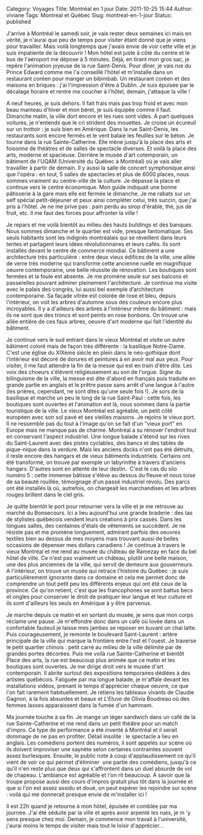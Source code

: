 Category: Voyages
Title: Montréal en 1 jour
Date: 2011-10-25 15:44
Author: viviane
Tags: Montreal et Québec
Slug: montreal-en-1-jour
Status: published

J'arrive à Montréal le samedi soir, je vais rester deux semaines ici mais en vérité, je n'aurai que peu de temps pour visiter étant donné que je viens pour travailler. Mais voilà longtemps que j'avais envie de voir cette ville et je suis impatiente de la découvrir ! Mon hôtel est juste à côté du centre et le bus de l'aéroport me dépose à 5 minutes. Déjà, en tirant mon gros sac, je repère l'animation joyeuse de la rue Saint-Denis. Pour dîner, je vais rue du Prince Edward comme me l'a conseillé l'hôtel et m'installe dans un restaurant coréen pour manger un bibimbab. Un restaurant coréen et des maisons en briques : j'ai l'impression d'être à Dublin. Je suis épuisée par le décalage horaire et rentre me coucher à l'hôtel, demain, j'attaque la ville !

A neuf heures, je suis dehors. Il fait frais mais pas trop froid et avec mon beau manteau d'hiver et mon béret, je suis équipée comme il faut. Dimanche matin, la ville dort encore et les rues sont vides. A part quelques voitures, je n'entends que le cri strident des mouettes. Je croise un écureuil sur un trottoir : je suis bien en Amérique. Dans la rue Saint-Denis, les restaurants sont encore fermés et le vent balaie les feuilles sur le béton. Je tourne dans la rue Sainte-Catherine. Elle mène jusqu'à la place des arts et foisonne de théâtres et de salles de spectacle diverses. Et voilà la place des arts, moderne et spacieuse. Derrière le musée d'art cotemporain, un bâtiment de l'UQAM (Université du Québec à Montréal) où je vais aller travailler à partir de demain. Il y aussi la salle de concert symphonique ainsi que l'opéra : en tout, 5 salles de spectacles et plus de 6000 places, nous sommes vraiment au centre-ville de la culture. Je dépasse la place et continue vers le centre économique. Mon guide indiquait une bonne pâtisserie à la gare mais elle est fermée le dimanche. Je me rabats sur un self spécial petit-déjeuner et peux ainsi compléter celui, très succin, que j'ai pris à l'hôtel. Je ne me prive pas : pain perdu au sirop d'érable, thé, jus de fruit, etc. Il me faut des forces pour affronter la ville !

Je repars et me voilà bientôt au milieu des hauts buildings et des banques. Nous sommes dimanche et le quartier est vide, presque fantomatique. Ses seuls habitants sont les indignés montréalais qui se réveillent dans leurs tentes et partagent leurs idées révolutionnaires et leurs cafés. Ils sont installés devant le centre de commerce mondial. Ce bâtiment a une architecture très particulière : entre deux vieux édifices de la ville, une allée de verre très moderne qui transforme cette ancienne ruelle en magnifique oeuvre contemporaine, une belle réussite de rénovation. Les boutiques sont fermées et la foule est absente. Je me promène seule sur ses balcons et passerelles pouvant admirer pleinement l'architecture. Je continue ma visite avec le palais des congrès, lui aussi bel exemple d’architecture contemporaine. Sa façade vitrée est colorée de rose et bleu, depuis l'intérieur, on voit les arbres d'automne sous des couleurs encore plus incroyables. Il y a d'ailleurs des arbres à l'intérieur même du bâtiment : mais ils ne sont que des troncs et sont peints en rose bonbons. On trouve une allée entière de ces faux arbres, oeuvre d'art moderne qui fait l'identité du bâtiment.

Je continue vers le sud entrant dans le vieux Montréal et visite un autre bâtiment coloré mais de façon très différente : la basilique Notre-Dame.  C'est une église du XIXème siècle en plein dans le néo-gothique dont l'intérieur est décoré de dorures et peintures à en avoir mal aux yeux. Pour visiter, il me faut attendre la fin de la messe qui est en train d'être dite. Les voix des choeurs s'élèvent religieusement au son de l'orgue. Signe du bilinguisme de la ville, la messe est dite d'abord en français puis traduite en grande partie en anglais et le prêtre passe sans arrêt d'une langue à l'autre  (les prières, cependant, ne sont dites qu'une seule fois !). Je sors de la basilique et marche un peu le long de la rue Saint-Paul : cette fois, les boutiques sont ouvertes et l'animation est là, nous sommes dans la partie touristique de la ville. Le vieux Montréal est agréable, un petit côté européen avec son sol pavé et ses vieilles maisons. Je rejoins le vieux port. Il ne ressemble pas du tout à l'image qu'on se fait d'un "vieux port" en Europe mais ne manque pas de charme. Montréal a su rénover l'endroit tout en conservant l'aspect industriel. Une longue balade s'étend sur les rives du Saint-Laurent avec des pistes cyclables, des bancs et des tables de pique-nique dans la verdure. Mais les anciens docks n'ont pas été détruits, il reste encore des hangars et de vieux bâtiments industriels. Certains ont été transformé, on trouve par exemple un labyrinthe à travers d'anciens hangars. D'autres sont en attente de leur destin.  C'est le cas du silo numéro 5 : cette immense bâtisse s'élève au dessus du fleuve et nous toise de sa beauté rouillée, témoignage d'un passé industriel révolu. Des parcs ont été installés là où, autrefois, on chargeait les marchandises et les arbres rouges brillent dans le ciel gris.

Je quitte bientôt le port pour retourner vers la ville et je me retrouve au marché du Bonsecours. Ici a lieu aujourd'hui une grande braderie : des tas de stylistes québécois vendent leurs créations à prix cassés. Dans les longues salles, des centaines d'étals de vêtements se succèdent. Je ne résiste pas et me promène longuement, admirant parfois des oeuvres textiles bien au dessus de mes moyens mais trouvant aussi de belles occasions de dépenser mes dollars canadiens ! Je continue à travers le vieux Montréal et me rend au musée du château de Ramezay en face du bel hôtel de ville. Ce n'est pas vraiment un château, plutôt une belle maison, une des plus anciennes de la ville, qui servit de demeure aux gouverneurs. A l'intérieur, on trouve un musée qui retrace l'histoire du Québec : je suis particulièrement ignorante dans ce domaine et cela me permet donc de comprendre un tout petit peu les différents enjeux qui ont été ceux de la province. Ce qu'on retient, c'est que les francophones se sont battus becs et ongles pour conserver le droit de pratiquer leur langue et leur culture et ils sont d'ailleurs les seuls en Amérique à y être parvenus.

Je marche depuis ce matin et en sortant du musée, je sens que mon corps réclame une pause. Je m'effondre donc dans un café où lovée dans un confortable fauteuil je laisse mes jambes se reposer en buvant un chai latte. Puis courageusement, je remonte le boulevard Saint-Laurent : artère principale de la ville qui marque la frontière entre l'est et l'ouest. Je traverse le petit quartier chinois : petit carré au milieu de la ville délimité par de grandes portes décorées. Puis me voilà rue Sainte-Catherine et bientôt Place des arts, la rue est beaucoup plus animée que ce matin et les boutiques sont ouvertes. Je me dirige droit vers le musée d'art contemporain. Il abrite surtout des expositions temporaires dédiées à des artistes québécois. Fatiguée par ma longue balade, je m'affale devant les installations vidéos, prenant le temps d'apprécier chaque oeuvre, ce que l'on fait rarement habituellement. Je retiens les tableaux vivants de Claudie Gagnon, à la fois absurdes et beaux et <em>L'Etuve</em> de Olivia Boudreau où des femmes lasses apparaissent dans la fumée d'un hammam.

Ma journée touche à sa fin. Je mange un léger sandwich dans un café de la rue Sainte-Catherine et me rend dans un petit théâtre pour un match d'impro. Ce type de performance a été inventé à Montréal et il serait dommage de ne pas en profiter. Détail insolite : le spectacle a lieu en anglais. Les comédiens portent des numéros, il sont appelés sur scène où ils doivent improviser une saynète selon certaines contraintes souvent assez burlesques. Ensuite, le public note à coup d'applaudissement ce qu'il vient de voir ce qui permet d'éliminer  une partie des comédiens, jusqu'à ce qu'il n'en reste plus que deux qui s'affrontent dans un duel absurde de vol de chapeau. L'ambiance est agréable et l'on rit beaucoup. A savoir que la troupe propose aussi des cours d'impros gratuit plus tôt dans la journée et que si l'on est assez assidu et doué, on peut espérer les rejoindre sur scène : voilà qui me donnerait presque envie de m'installer ici !

Il est 22h quand je retourne à mon hôtel, épuisée et comblée par ma journée. J'ai été séduite par la ville et après avoir arpenté les rues, je m 'y sens presque chez moi. Demain, je commence mon travail à l'université, j'aurai moins le temps de visiter mais tout le loisir d'apprécier...

&nbsp;